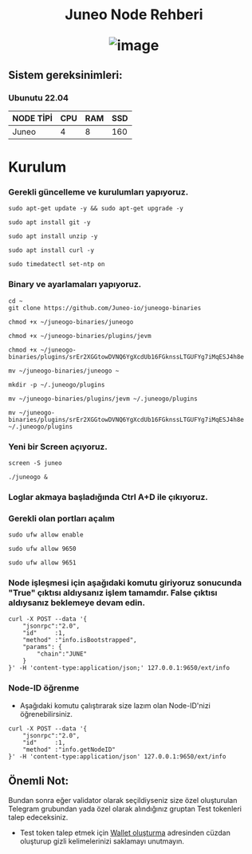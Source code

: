 <h1 align="center"> Juneo Node Rehberi
  
![image](https://pbs.twimg.com/profile_banners/1660583355539128320/1684749264/1500x500)

## Sistem gereksinimleri:
### Ubunutu 22.04
NODE TİPİ | CPU     | RAM      | SSD     |
| ------------- | ------------- | ------------- | -------- |
| Juneo  | 4          | 8        | 160  |
  

# Kurulum
### Gerekli güncelleme ve kurulumları yapıyoruz.
```
sudo apt-get update -y && sudo apt-get upgrade -y
```
```
sudo apt install git -y
```
```
sudo apt install unzip -y
```
```
sudo apt install curl -y
```
```
sudo timedatectl set-ntp on
```

### Binary ve ayarlamaları yapıyoruz.

```
cd ~
git clone https://github.com/Juneo-io/juneogo-binaries
```
```
chmod +x ~/juneogo-binaries/juneogo
```
```
chmod +x ~/juneogo-binaries/plugins/jevm
```
```
chmod +x ~/juneogo-binaries/plugins/srEr2XGGtowDVNQ6YgXcdUb16FGknssLTGUFYg7iMqESJ4h8e
```
```
mv ~/juneogo-binaries/juneogo ~
```
```
mkdir -p ~/.juneogo/plugins
```
```
mv ~/juneogo-binaries/plugins/jevm ~/.juneogo/plugins
```

```
mv ~/juneogo-binaries/plugins/srEr2XGGtowDVNQ6YgXcdUb16FGknssLTGUFYg7iMqESJ4h8e ~/.juneogo/plugins
```

### Yeni bir Screen açıyoruz.

```
screen -S juneo
```
```
./juneogo &
```
### Loglar akmaya başladığında Ctrl A+D ile çıkıyoruz.

### Gerekli olan portları açalım
```
sudo ufw allow enable
```
```
sudo ufw allow 9650
```
```
sudo ufw allow 9651 
```
### Node işleşmesi için aşağıdaki komutu giriyoruz sonucunda "True" çıktısı aldıysanız işlem tamamdır. False çıktısı aldıysanız beklemeye devam edin.
```
curl -X POST --data '{
    "jsonrpc":"2.0",
    "id"     :1,
    "method" :"info.isBootstrapped",
    "params": {
        "chain":"JUNE"
    }
}' -H 'content-type:application/json;' 127.0.0.1:9650/ext/info
```

### Node-ID öğrenme

* Aşağıdaki komutu çalıştırarak size lazım olan Node-ID'nizi öğrenebilirsiniz.
```
curl -X POST --data '{
    "jsonrpc":"2.0",
    "id"     :1,
    "method" :"info.getNodeID"
}' -H 'content-type:application/json' 127.0.0.1:9650/ext/info
```
## Önemli Not:
Bundan sonra eğer validator olarak seçildiyseniz size özel oluşturulan Telegram grubundan yada özel olarak alındığınız gruptan Test tokenleri talep edeceksiniz.

* Test token talep etmek için [Wallet oluşturma](https://www.mcnwallet.io/) adresinden cüzdan oluşturup gizli kelimelerinizi saklamayı unutmayın.
  

